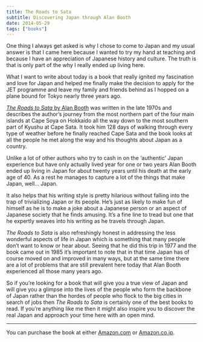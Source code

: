 ```yaml
---
title: The Roads to Sata
subtitle: Discovering Japan through Alan Booth
date: 2014-05-29
tags: ["books"]
---
```

One thing I always get asked is why I chose to come to Japan and my usual answer is that I came here because I wanted to try my hand at teaching and because I have an appreciation of Japanese history and culture. The truth is that is only part of the why I really ended up living here.

What I want to write about today is a book that really ignited my fascination and love for Japan and helped me finally make the decision to apply for the JET programme and leave my family and friends behind as I hopped on a plane bound for Tokyo nearly three years ago.

[_The Roads to Sata_ by Alan Booth][1] was written in the late 1970s and describes the author’s journey from the most northern part of the four main islands at Cape Soya on Hokkaido all the way down to the most southern part of Kyushu at Cape Sata. It took him 128 days of walking through every type of weather before he finally reached Cape Sata and the book looks at all the people he met along the way and his thoughts about Japan as a country.

Unlike a lot of other authors who try to cash in on the ‘authentic’ Japan experience but have only actually lived year for one or two years Alan Booth ended up living in Japan for about twenty years until his death at the early age of 40. As a rest he manages to capture a lot of the things that make Japan, well… Japan.

It also helps that his writing style is pretty hilarious without falling into the trap of trivializing Japan or its people. He’s just as likely to make fun of himself as he is to make a joke about a Japanese person or an aspect of Japanese society that he finds amusing. It’s a fine line to tread but one that he expertly weaves into his writing as he travels through Japan.

_The Roads to Sata_ is also refreshingly honest in addressing the less wonderful aspects of life in Japan which is something that many people don’t want to know or hear about. Seeing that he did this trip in 1977 and the book came out in 1985 it’s important to note that in that time Japan has of course moved on and improved in many ways, but at the same time there are a lot of problems that are still prevalent here today that Alan Booth experienced all those many years ago.

So if you’re looking for a book that will give you a true view of Japan and will give you a glimpse into the lives of the people who form the backbone of Japan rather than the hordes of people who flock to the big cities in search of jobs then _The Roads to Sata_ is certainly one of the best books to read. If you’re anything like me then it might also inspire you to discover the real Japan and approach your time here with an open mind.

* * *

You can purchase the book at either [Amazon.com][2] or [Amazon.co.jp][3].

 [1]: http://www.goodreads.com/book/show/171242.The_Roads_to_Sata
 [2]: http://a.co/34FV9M1
 [3]: http://www.amazon.co.jp/dp/1568361874